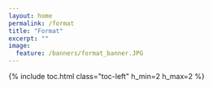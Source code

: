 ```yaml
---
layout: home
permalink: /format
title: "Format"
excerpt: ""
image:
  feature: /banners/format_banner.JPG
---
```

{% include toc.html class="toc-left" h_min=2 h_max=2 %}
